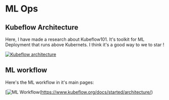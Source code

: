 # ML Ops

## Kubeflow Architecture

Here, I have made a research about Kubeflow101. It's toolkit for ML Deployment that runs above Kubernets. I think it's a good way to we to star !

[![Kubeflow architecture](https://www.kubeflow.org/docs/images/kubeflow-overview-platform-diagram.svg)](https://www.kubeflow.org/docs/started/architecture/)


## ML workflow

Here's the ML workflow in it's main pages:

[![ML Workflow](https://www.kubeflow.org/docs/images/kubeflow-overview-workflow-diagram-1.svg)(https://www.kubeflow.org/docs/started/architecture/)


